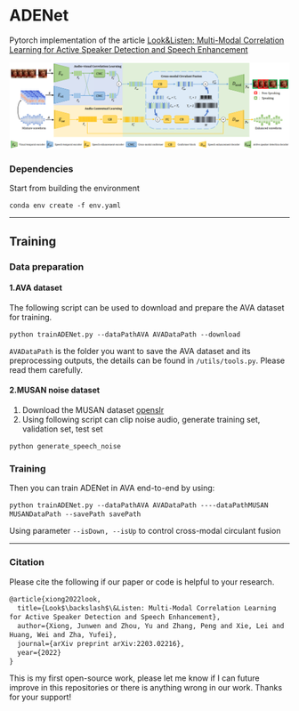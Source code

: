 # ADENet
Pytorch implementation of the article [Look&Listen: Multi-Modal Correlation Learning for Active Speaker Detection and Speech Enhancement](https://arxiv.org/abs/2203.02216)

![ADENet.png](utils/ADENet.png)


### Dependencies

Start from building the environment
```
conda env create -f env.yaml
```

***

## Training 
### Data preparation
#### 1.AVA dataset
The following script can be used to download and prepare the AVA dataset for training.

```
python trainADENet.py --dataPathAVA AVADataPath --download 
```

`AVADataPath` is the folder you want to save the AVA dataset and its preprocessing outputs, the details can be found in `/utils/tools.py`. Please read them carefully.

#### 2.MUSAN noise dataset
1. Download the MUSAN dataset [openslr](https://www.openslr.org/17/)
2. Using following script can clip noise audio, generate training set, validation set, test set
```
python generate_speech_noise 
```

### Training

Then you can train ADENet in AVA end-to-end by using:
```
python trainADENet.py --dataPathAVA AVADataPath ----dataPathMUSAN MUSANDataPath --savePath savePath
```

Using parameter `--isDown, --isUp` to control  cross-modal circulant fusion
***

### Citation

Please cite the following if our paper or code is helpful to your research.
```
@article{xiong2022look,
  title={Look$\backslash$\&Listen: Multi-Modal Correlation Learning for Active Speaker Detection and Speech Enhancement},
  author={Xiong, Junwen and Zhou, Yu and Zhang, Peng and Xie, Lei and Huang, Wei and Zha, Yufei},
  journal={arXiv preprint arXiv:2203.02216},
  year={2022}
}
```

This is my first open-source work, please let me know if I can future improve in this repositories or there is anything wrong in our work. Thanks for your support!

